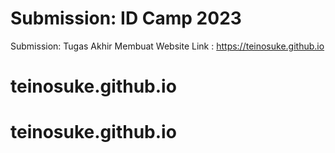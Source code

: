 # Submission: ID Camp 2023 
Submission: Tugas Akhir Membuat Website
Link : https://teinosuke.github.io
# teinosuke.github.io
# teinosuke.github.io
